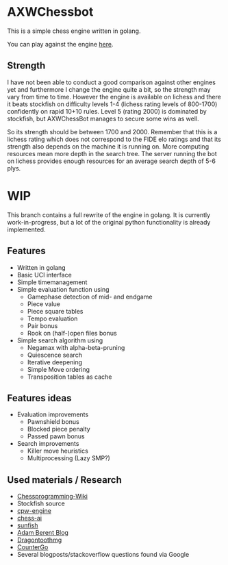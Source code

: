 # AXWChessbot

This is a simple chess engine written in golang. 

You can play against the engine [here](https://lichess.org/@/AXWChessBot).

## Strength

I have not been able to conduct a good comparison against other engines yet
and furthermore I change the engine quite a bit, so the strength may vary
from time to time. However the engine is available on lichess and there it
beats stockfish on difficulty levels 1-4 (lichess rating levels of 800-1700)
confidently on rapid 10+10 rules. Level 5 (rating 2000) is dominated by
stockfish, but AXWChessBot manages to secure some wins as well.

So its strength should be between 1700 and 2000. Remember that this is a
lichess rating which does not correspond to the FIDE elo ratings and that its
strength also depends on the machine it is running on. More computing
resources mean more depth in the search tree. The server running the bot on
lichess provides enough resources for an average search depth of 5-6 plys.

# WIP

This branch contains a full rewrite of the engine in golang. It is currently
work-in-progress, but a lot of the original python functionality is already
implemented.

## Features

* Written in golang
* Basic UCI interface
* Simple timemanagement
* Simple evaluation function using
    * Gamephase detection of mid- and endgame
    * Piece value
    * Piece square tables
    * Tempo evaluation
    * Pair bonus
    * Rook on (half-)open files bonus
* Simple search algorithm using
    * Negamax with alpha-beta-pruning
    * Quiescence search
    * Iterative deepening
    * Simple Move ordering
    * Transposition tables as cache

## Features ideas

* Evaluation improvements
    * Pawnshield bonus
    * Blocked piece penalty
    * Passed pawn bonus
* Search improvements
    * Killer move heuristics
    * Multiprocessing (Lazy SMP?)

## Used materials / Research

* [Chessprogramming-Wiki](https://www.chessprogramming.org)
* Stockfish source
* [cpw-engine](https://github.com/nescitus/cpw-engine)
* [chess-ai](https://github.com/xtreemtg/Chess_AI)
* [sunfish](https://github.com/thomasahle/sunfish)
* [Adam Berent Blog](https://adamberent.com/2019/03/02/chess-board-evaluation/)
* [Dragontoothmg](https://github.com/dylhunn/dragontoothmg)
* [CounterGo](https://github.com/ChizhovVadim/CounterGo)
* Several blogposts/stackoverflow questions found via Google
